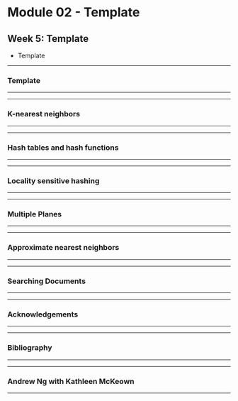 # **Module 02** - Template
## Week 5: Template
- Template
---
### **Template**
---


---
### **K-nearest neighbors**
---



---
### **Hash tables and hash functions**
---



---
### **Locality sensitive hashing**
---


---
### **Multiple Planes**
---



---
### **Approximate nearest neighbors**
---


---
### **Searching Documents**
---


---
### Acknowledgements
---



---
### **Bibliography**
---


---
### **Andrew Ng with Kathleen McKeown**
---